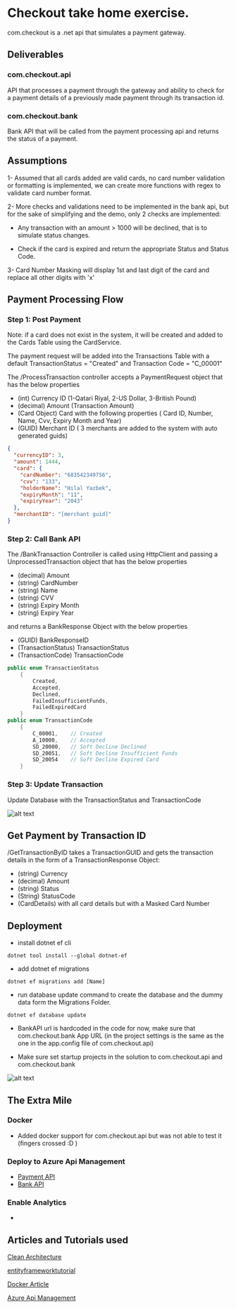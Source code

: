 # Checkout take home exercise.

com.checkout is a .net api that simulates a payment gateway.

## Deliverables

### com.checkout.api
API that processes a payment through the gateway and ability to check for a payment details of a previously made payment through its transaction id.
### com.checkout.bank
Bank API that will be called from the payment processing api and returns the status of a payment.

## Assumptions

1- Assumed that all cards added are valid cards, no card number validation or formatting is implemented, we can create more functions with regex to validate card number format.

2- More checks and validations need to be implemented in the bank api, but for the sake of simplifying and the demo, only 2 checks are implemented:

- Any transaction with an amount > 1000 will be declined, that is to simulate status changes.

- Check if the card is expired and return the appropriate Status and Status Code.

3- Card Number Masking will display 1st and last digit of the card and replace all other digits with 'x'

## Payment Processing Flow

### Step 1: Post Payment
Note: if a card does not exist in the system, it will be created and added to the Cards Table using the CardService.

The payment request will be added into the Transactions Table with a default TransactionStatus = "Created" and Transaction Code = "C_00001"

The /ProcessTransaction controller accepts a PaymentRequest object that has the below properties
- (int) Currency ID (1-Qatari Riyal, 2-US Dollar, 3-British Pound)
- (decimal) Amount (Transaction Amount)
- (Card Object) Card with the following properties ( Card ID, Number, Name, Cvv, Expiry Month and Year)
- (GUID) Merchant ID ( 3 merchants are added to the system with auto generated guids)
```json
{
  "currencyID": 3,
  "amount": 1444,
  "card": {
    "cardNumber": "683542349756",
    "cvv": "133",
    "holderName": "Hilal Yazbek",
    "expiryMonth": "11",
    "expiryYear": "2043"
  },
  "merchantID": "[merchant guid]"
}
```
### Step 2: Call Bank API
The /BankTransaction Controller is called using HttpClient and passing a UnprocessedTransaction object that has the below properties
- (decimal) Amount
- (string) CardNumber
- (string) Name
- (string) CVV
- (string) Expiry Month
- (string) Expiry Year

and returns a BankResponse Object with the below properties
- (GUID) BankResponseID
- (TransactionStatus) TransactionStatus
- (TransactionCode) TransactionCode
``` C#
public enum TransactionStatus
    {
        Created,
        Accepted,
        Declined,
        FailedInsufficientFunds,
        FailedExpiredCard
    }
public enum TransactionCode
    {
        C_00001,    // Created 
        A_10000,    // Accepted
        SD_20000,   // Soft Decline Declined
        SD_20051,   // Soft Decline Insufficient Funds
        SD_20054    // Soft Decline Expired Card
    }
```
### Step 3: Update Transaction

Update Database with the TransactionStatus and TransactionCode
  
![alt text](https://dub01pap003files.storage.live.com/y4mzh_dbJ2GOar2qFtL-DeOLEVlyOrWw2yIsSilYHQIkwPcH50PxJ_vBHJvVJnTfoIpM5NjylLABhcB_KptlezEVup_0DTPvTJGTtIzlnfD_os5n78KSgLMU_yY5EgcOziilZ0zdrR9SZXuHe_Nrhkooba2FOyJB0N710fTVQ39GgiD6U3xLKwInjWw3oJHhS2FwDAvQzr8desj8gz3Uz9iKG0-OaYfmprU-VPWVFKd2bE?encodeFailures=1&width=916&height=117)

## Get Payment by Transaction ID
/GetTransactionByID takes a TransactionGUID and gets the transaction details in the form of a TransactionResponse Object:
- (string) Currency
- (decimal) Amount
- (string) Status
- (String) StatusCode
- (CardDetails) with all card details but with a Masked Card Number

## Deployment
- install dotnet ef cli 
```
dotnet tool install --global dotnet-ef
```
- add dotnet ef migrations
```
dotnet ef migrations add [Name]
```

- run database update command to create the database and the dummy data form the Migrations Folder.
```
dotnet ef database update

```
- BankAPI url is hardcoded in the code for now, make sure that com.checkout.bank  App URL (in the project settings is the same as the one in the app.config file of com.checkout.api)

- Make sure set startup projects in the solution to com.checkout.api and com.checkout.bank 

![alt text](https://dub01pap003files.storage.live.com/y4mSiCjcfmkSBGNlRx4nZXXJyovEPm554w7aIqxdRx4ZsNp-5dTHGj1elOYMHep414-vh4Ny53BZAYS2jSqpQTajsS0HOU15SLQFB-n9F2Ag5G6kQRysE6x0rSCZativVKNohqieJjfjWZPsibXqYLKnLcXNKX6CeCRuTudnH4UU8cFfpiErs6qz_wsY0WGHES67qK75tvezYbo2uzWzTSC1IN3Vr6cyvLhayg2OvTwGLU?encodeFailures=1&width=783&height=539)

## The Extra Mile 
### Docker
- Added docker support for com.checkout.api but was not able to test it (fingers crossed :D )

### Deploy to Azure Api Management
- [Payment API](https://comcheckoutapi.azurewebsites.net/swagger/index.html)
- [Bank API](https://comcheckoutbank.azurewebsites.net/swagger/index.html)

### Enable Analytics
- 


## Articles and Tutorials used
[Clean Architecture](https://www.c-sharpcorner.com/article/implementing-a-clean-architecture-in-asp-net-core-6/)

[entityframeworktutorial](https://www.entityframeworktutorial.net/efcore/entity-framework-core-migration.aspx)

[Docker Article](https://softchris.github.io/pages/dotnet-dockerize.html#create-a-dockerfile)

[Azure Api Management](https://docs.microsoft.com/en-us/aspnet/core/tutorials/publish-to-azure-api-management-using-vs?view=aspnetcore-6.0)